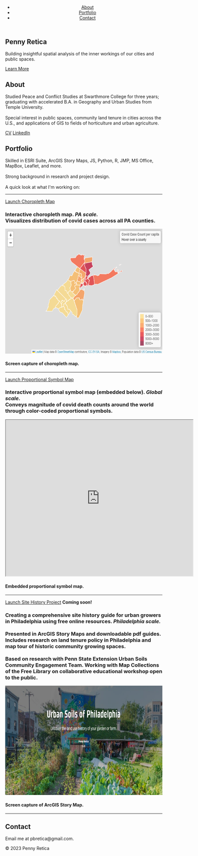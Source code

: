 
<html>
  <head>
    <title>Penny Retica</title>
    <link rel="stylesheet" href="style.css">
  </head>
  <body>
    <header>
      <nav>
        <ul>
          <li><a href="#about">About</a></li>
          <li><a href="#portfolio">Portfolio</a></li>
          <li><a href="#contact">Contact</a></li>
        </ul>
      </nav>
    </header>
    <main>
      <section class="hero">
        <h1>Penny Retica</h1>
        <p>Building insightful spatial analysis of the inner workings of our cities and public spaces.</p>
        <a href="#about" class="button">Learn More</a>
      </section>
      <section class="about">
        <h2>About</h2>
        <p>Studied Peace and Conflict Studies at Swarthmore College for three years; graduating with accelerated B.A. in Geography and Urban Studies from Temple University. <br> <br> Special interest in public spaces, community land tenure in cities across the U.S., and applications of GIS to fields of horticulture and urban agriculture.</p>
        <a href="https://pbretica.github.io/Retica_2023CV.pdf" class="button2">CV</a>
        <a href="https://www.linkedin.com/in/penny-retica/" class="button2">LinkedIn</a>
      </section>
      <section class="portfolio">
        <h2>Portfolio</h2>
        <p> Skilled in ESRI Suite, ArcGIS Story Maps, JS, Python, R, JMP, MS Office, MapBox, Leaflet, and more. <br> <br> Strong background in research and project design. <br> <br>
        A quick look at what I'm working on: </p>
        <hr>
        <a href="https://pbretica.github.io/choropleth/" class="button2">Launch Choropleth Map</a>
        <h3> Interactive choropleth map. <i>PA scale.</i> <br> Visualizes distribution of covid cases across all PA counties.</h3>
        <img src="covidcases.png" alt="Choropleth map of PA covid cases by county" width="600" height="400">
        <h4> Screen capture of choropleth map.</h4>
        <hr>
        <a href="https://pbretica.github.io/worldcoviddeaths/" class="button2">Launch Proportional Symbol Map</a>
        <h3>Interactive proportional symbol map (embedded below). <i>Global scale.</i> <br> Conveys magnitude of covid death counts around the world through color-coded proportional symbols.</h3>
        <iframe src="https://pbretica.github.io/worldcoviddeaths/" height="500" width="600"></iframe>
        <h4> Embedded proportional symbol map. </h4>
        <hr>
        <a href="" class="button2">Launch Site History Project</a> <b> <strong> Coming soon! </strong> </b>
        <h3>Creating a comprehensive site history guide for urban growers in Philadelphia using free online resources. <i>Philadelphia scale.</i><br> <br>
        Presented in ArcGIS Story Maps and downloadable pdf guides.
        Includes research on land tenure policy in Philadelphia and map tour of historic community growing spaces. <br> <br> Based on research with Penn State Extension Urban Soils Community Engagement Team. Working with Map Collections of the Free Library on collaborative educational workshop open to the public. </h3>
        <img src="urbansoils.png" alt="Title page of urban soils project" width="1000" height="350">
        <h4> Screen capture of ArcGIS Story Map. </h4>
        <hr>
      </section>
      <section class="contact">
        <h2>Contact</h2>
        <p>Email me at pbretica@gmail.com. </p>
      </section>
    </main>
    <footer>
      <p>&copy; 2023 Penny Retica</p>
    </footer>
  </body>
</html>
